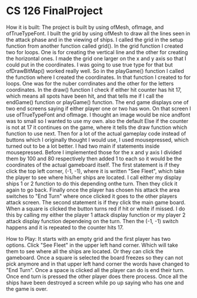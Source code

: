 # CS 126 FinalProject

How it is built:
The project is built by using ofMesh, ofImage, and ofTrueTypeFont. I built the grid by using ofMesh to draw all the lines seen in the attack phase and in the viewing of ships. I called the grid in the setup function from another function called grid(). In the grid function I created two for loops. One is for creating the vertical line and the other for creating the horizontal ones. I made the grid one larger on the x and y axis so that I could put in the coordinates. I was going to use true type for that but ofDrawBitMap() worked really well. So in the playGame() function I called the function where I created the coordinates. In that function I created to for loops. One was for the nuber corrdinates and the other for the letters coordinates. In the draw() function I check if either hit counter has hit 17, which means all spots have been hit, and that tells me if I call the endGame() function or playGame() function. The end game displays one of two end screens saying if either player one or two has won. On that screen I use ofTrueTypeFont and ofImage. I thought an image would be nice andfont was to small so I wanted to use my own. also the default  Else if the counter is not at 17 it continues on the game, where it tells the draw function which function to use next. Then for a lot of the actual gameplay code instead of buttons which I originally thought I would use, I used mousepressed, which turned out to be a lot better. I had two main if statements inside mousepressed. Before I implemented those for the x and y axis I divided them by 100 and 80 respectively then added 1 to each so it would be the coordinates of the actual gameboard itself. The first statement is if they click the top left corner, (-1, -1), where it is written "See Fleet", which take the player to see where his/her ships are located. I call either my display ships 1 or 2 function to do this depending onthe turn. Then they click it again to go back. Finally once the player has chosen his attack the area switches to "End Turn" where once clicked it goes to the other players attack screen. The second statement is if they click the main game board. When a square is clicked the button turns red if hit or white if missed. I do this by calling my either the player 1 attack display function or my player 2 attack display function dependeing on the turn. Then the (-1, -1) switch happens and it is repeated to the counter hits 17.

How to Play:
It starts with an empty grid and the first player has two options. Click "See Fleet" in the upper left hand corner. Which will take them to see where all the ships are located. Or they can click the gameboard. Once a square is selected the board freezes so they can not pick anymore and in that upper left hand corner the words have changed to "End Turn". Once a space is clicked all the player can do is end their turn. Once end turn is pressed the other player does there process. Once all the ships have been destroyed a screen while po up saying who has one and the game is over.
